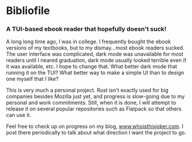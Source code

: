 # Bibliofile
### A TUI-based ebook reader that hopefully doesn't suck!

A long long time ago, I was in college. I frequently bought the ebook versions of my textbooks, but to my dismay...most ebook readers sucked. The user interface was complicated, dark mode was unavailable for most readers until I neared graduation, dark mode usually looked terrible even if it was available, etc. I hope to change that. What better dark mode that running it on the TUI? What better way to make a simple UI than to design one myself that *I* like?

This is very much a personal project. Rust isn't exactly used for big companies besides Mozilla just yet, and progress is slow-going due to my personal and work commitments. Still, when it is done, I will attempt to release it on several popular repositories such as Flatpack so that others can use it.

Feel free to check up on progress on my blog, www.whoisthisjoker.com. I post there periodically to talk about what direction I want the project to go.
